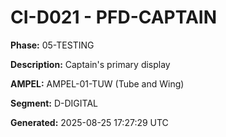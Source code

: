 # CI-D021 - PFD-CAPTAIN

**Phase:** 05-TESTING

**Description:** Captain's primary display

**AMPEL:** AMPEL-01-TUW (Tube and Wing)

**Segment:** D-DIGITAL

**Generated:** 2025-08-25 17:27:29 UTC
